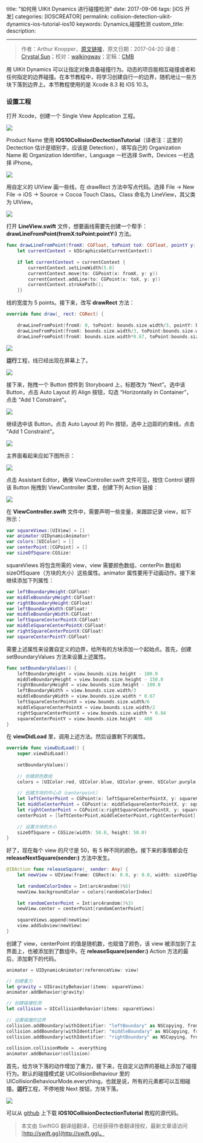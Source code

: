 title: "如何用 UIKit Dynamics 进行碰撞检测"
date: 2017-09-06
tags: [iOS 开发]
categories: [IOSCREATOR]
permalink: collision-detection-uikit-dynamics-ios-tutorial-ios10
keywords: Dynamics,碰撞检测
custom_title: 
description: 

---
> 作者：Arthur Knopper，[原文链接](https://www.ioscreator.com/tutorials/collision-detection-uikit-dynamics-ios-tutorial-ios10)，原文日期：2017-04-20
> 译者：[Crystal Sun](http://www.jianshu.com/users/7a2d2cc38444/latest_articles)；校对：[walkingway](http://chengway.in/)；定稿：[CMB](https://github.com/chenmingbiao)
  







<!--此处开始正文-->

用 UIKit Dynamics 可以让指定对象具备碰撞行为。动态的项目能相互碰撞或者和任何指定的边界碰撞。在本节教程中，将学习创建自行一的边界，随机地让一些方块下落到边界上。本节教程使用的是 Xcode 8.3 和 iOS 10.3。

<!--more-->

### 设置工程

打开 Xcode，创建一个 Single View Application 工程。

![](https://swift.gg/img/articles/collision-detection-uikit-dynamics-ios-tutorial-ios10/single-view-xcode-templateformat=1500w1504677793.38)

Product Name 使用 **IOS10CollisionDectectionTutorial**（译者注：这里的 Dectection 估计是错别字，应该是 Detection），填写自己的 Organization Name 和 Organization Identifier，Language 一栏选择 Swift，Devices 一栏选择 iPhone。

![](https://swift.gg/img/articles/collision-detection-uikit-dynamics-ios-tutorial-ios10/line-view-uiviewformat=1500w1504677799.47)

用自定义的 UIView 画一些线，在 drawRect 方法中写点代码。选择 File -> New File -> iOS -> Source -> Cocoa Touch Class。Class 命名为 LineView，其父类为 UIView。

![](https://swift.gg/img/articles/collision-detection-uikit-dynamics-ios-tutorial-ios10/line-view-uiviewformat=1500w1504677799.47)

打开 **LineView.swift** 文件，想要画线需要先创建一个帮手：**drawLineFromPoint(fromX:toPoint:pointY:)** 方法。

```swift
func drawLineFromPoint(fromX: CGFloat, toPoint toX: CGFloat, pointY y: CGFloat) {
    let currentContext = UIGraphicsGetCurrentContext()
        
    if let currentContext = currentContext {
        currentContext.setLineWidth(5.0)
        currentContext.move(to: CGPoint(x: fromX, y: y))
        currentContext.addLine(to: CGPoint(x: toX, y: y))
        currentContext.strokePath();
    }}
```

线的宽度为 5 points。接下来，改写 **drawRect** 方法：

```swift
override func draw(_ rect: CGRect) {
        
    drawLineFromPoint(fromX: 0, toPoint: bounds.size.width/3, pointY: bounds.size.height - 100.0)
    drawLineFromPoint(fromX: bounds.size.width/3, toPoint:bounds.size.width*0.67, pointY:bounds.size.height - 150.0)
    drawLineFromPoint(fromX: bounds.size.width*0.67, toPoint:bounds.size.width, pointY:bounds.size.height - 100.0)}
```

![](https://swift.gg/img/articles/collision-detection-uikit-dynamics-ios-tutorial-ios10/custom-class-identity-inspectorformat=500w1504677802.86)

**运行**工程，线已经出现在屏幕上了。

![](https://swift.gg/img/articles/collision-detection-uikit-dynamics-ios-tutorial-ios10/format=750w1504677808.44)

接下来，拖拽一个 Button 控件到 Storyboard 上，标题改为 “Next”。选中该 Button，点击 Auto Layout 的 Align 按钮，勾选 “Horizontally in Container”，点击 “Add 1 Constraint”。

![](https://swift.gg/img/articles/collision-detection-uikit-dynamics-ios-tutorial-ios10/auto-layout-horizontally-in-containerformat=750w1504677809.87)

继续选中该 Button，点击 Auto Layout 的 Pin 按钮，选中上边距的约束线，点击 “Add 1 Constraint”。

![](https://swift.gg/img/articles/collision-detection-uikit-dynamics-ios-tutorial-ios10/button-pin-to-topformat=750w1504677818.01)

主界面看起来应如下图所示：

![](https://swift.gg/img/articles/collision-detection-uikit-dynamics-ios-tutorial-ios10/collision-detection-storyboardformat=750w1504677819.34)

点击 Assistant Editor，确保 ViewController.swift 文件可见，按住 Control 键将该 Button 拖拽到 ViewController 类里，创建下列 Action 链接：

![](https://swift.gg/img/articles/collision-detection-uikit-dynamics-ios-tutorial-ios10/release%253Dsquare-actionformat=750w1504677820.03)

在 **ViewController.swift** 文件中，需要声明一些变量，来跟踪记录 view，如下所示：

```swift
var squareViews:[UIView] = []
var animator:UIDynamicAnimator!
var colors:[UIColor] = []
var centerPoint:[CGPoint] = []
var sizeOfSquare:CGSize!
```

squareViews 将包含所需的 view，view 需要颜色数组、centerPin 数组和 sizeOfSquare（方块的大小）这些属性。animator 属性要用于动画动作。接下来继续添加下列属性：

```swift
var leftBoundaryHeight:CGFloat!
var middleBoundaryHeight:CGFloat!
var rightBoundaryHeight:CGFloat!
var leftBoundaryWidth:CGFloat!
var middleBoundaryWidth:CGFloat!
var leftSquareCenterPointX:CGFloat!
var middleSquareCenterPointX:CGFloat!
var rightSquareCenterPointX:CGFloat!
var squareCenterPointY:CGFloat!
```

需要上述属性来设置自定义的边界，给所有的方块添加一个起始点。首先，创建 setBoundaryValues 方法来设置上述属性。

```swift
func setBoundaryValues() {
    leftBoundaryHeight = view.bounds.size.height - 100.0
    middleBoundaryHeight = view.bounds.size.height - 150.0
    rightBoundaryHeight = view.bounds.size.height - 100.0
    leftBoundaryWidth = view.bounds.size.width/3
    middleBoundaryWidth = view.bounds.size.width * 0.67
    leftSquareCenterPointX = view.bounds.size.width/6
    middleSquareCenterPointX = view.bounds.size.width/2
    rightSquareCenterPointX = view.bounds.size.width * 0.84
    squareCenterPointY = view.bounds.size.height - 400
}
```

在 **viewDidLoad** 里，调用上述方法。然后设置剩下的属性。

```swift
override func viewDidLoad() {
    super.viewDidLoad()
        
    setBoundaryValues()
            
    // 创建颜色数组
    colors = [UIColor.red, UIColor.blue, UIColor.green, UIColor.purple, UIColor.gray]
            
    // 创建方块的中心点（centerpoint）
    let leftCenterPoint = CGPoint(x: leftSquareCenterPointX, y: squareCenterPointY)
    let middleCenterPoint = CGPoint(x: middleSquareCenterPointX, y: squareCenterPointY)
    let rightCenterPoint = CGPoint(x:rightSquareCenterPointX, y: squareCenterPointY)
    centerPoint = [leftCenterPoint,middleCenterPoint,rightCenterPoint]
            
    // 设置方块的大小
    sizeOfSquare = CGSize(width: 50.0, height: 50.0) 
}
```

好了，现在每个 view 的尺寸是 50，有 5 种不同的颜色。接下来的事情都会在 **releaseNextSquare(sender:)** 方法中发生。

```swift
@IBAction func releaseSquare(_ sender: Any) {
    let newView = UIView(frame: CGRect(x: 0.0, y: 0.0, width: sizeOfSquare.width, height: sizeOfSquare.height))
        
    let randomColorIndex = Int(arc4random()%5)
    newView.backgroundColor = colors[randomColorIndex]
        
    let randomCenterPoint = Int(arc4random()%3)
    newView.center = centerPoint[randomCenterPoint]
        
    squareViews.append(newView)
    view.addSubview(newView)
}
```

创建了 view，centerPoint 的值是随机数，也赋值了颜色，该 view 被添加到了主界面上，也被添加到了数组中。在 **releaseSquare(sender:)** Action 方法的最后，添加剩下的代码。

```swift
animator = UIDynamicAnimator(referenceView: view)

// 创建重力
let gravity = UIGravityBehavior(items: squareViews)
animator.addBehavior(gravity)

// 创建碰撞检测
let collision = UICollisionBehavior(items: squareViews)
        
// 设置碰撞的边界
collision.addBoundary(withIdentifier: "leftBoundary" as NSCopying, from: CGPoint(x: 0.0,y: leftBoundaryHeight), to: CGPoint(x: leftBoundaryWidth, y: leftBoundaryHeight))
collision.addBoundary(withIdentifier: "middleBoundary" as NSCopying, from: CGPoint(x: view.bounds.size.width/3,y: middleBoundaryHeight), to: CGPoint(x: middleBoundaryWidth, y: middleBoundaryHeight))
collision.addBoundary(withIdentifier: "rightBoundary" as NSCopying, from: CGPoint(x: middleBoundaryWidth,y: rightBoundaryHeight), to: CGPoint(x: view.bounds.size.width, y: rightBoundaryHeight))
        
collision.collisionMode = .everything
animator.addBehavior(collision)
```

首先，给方块下落的动作增加了重力，接下来，在自定义边界的基础上添加了碰撞行为。默认的碰撞模式是 UICollisionBehaviour 里的 UICollisionBehaviourMode.everything，也就是说，所有的元素都可以互相碰撞。**运行**工程，不停地按 Next 按钮，方块下落。

![](https://swift.gg/img/articles/collision-detection-uikit-dynamics-ios-tutorial-ios10/collision-detection-simulatorformat=750w1504677820.83)

可以从 [github](https://github.com/ioscreator/ioscreator) 上下载 **IOS10CollisionDectectionTutorial** 教程的源代码。
> 本文由 SwiftGG 翻译组翻译，已经获得作者翻译授权，最新文章请访问 [http://swift.gg](http://swift.gg)。